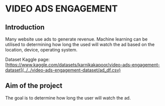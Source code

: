 # VIDEO ADS ENGAGEMENT

## Introduction

Many website use ads to generate revenue. Machine learning can be utilised to determining how long the used will watch the ad based on the location, device, operating system.

Dataset Kaggle page: [https://www.kaggle.com/datasets/karnikakapoor/video-ads-engagement-dataset](../../video-ads-engagement-dataset/ad_df.csv)

## Aim of the project

The goal is to determine how long the user will watch the ad.